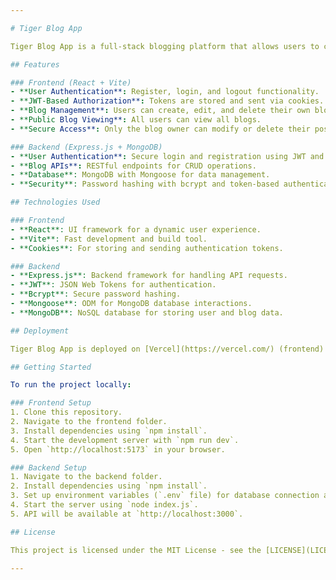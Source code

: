 ```yaml
---

# Tiger Blog App

Tiger Blog App is a full-stack blogging platform that allows users to create, edit, delete, and view blogs. The app features authentication and authorization to ensure users can only manage their own content. Built using modern web technologies for a seamless user experience.

## Features

### Frontend (React + Vite)
- **User Authentication**: Register, login, and logout functionality.
- **JWT-Based Authorization**: Tokens are stored and sent via cookies.
- **Blog Management**: Users can create, edit, and delete their own blogs.
- **Public Blog Viewing**: All users can view all blogs.
- **Secure Access**: Only the blog owner can modify or delete their posts.

### Backend (Express.js + MongoDB)
- **User Authentication**: Secure login and registration using JWT and bcrypt.
- **Blog APIs**: RESTful endpoints for CRUD operations.
- **Database**: MongoDB with Mongoose for data management.
- **Security**: Password hashing with bcrypt and token-based authentication with JWT.

## Technologies Used

### Frontend
- **React**: UI framework for a dynamic user experience.
- **Vite**: Fast development and build tool.
- **Cookies**: For storing and sending authentication tokens.

### Backend
- **Express.js**: Backend framework for handling API requests.
- **JWT**: JSON Web Tokens for authentication.
- **Bcrypt**: Secure password hashing.
- **Mongoose**: ODM for MongoDB database interactions.
- **MongoDB**: NoSQL database for storing user and blog data.

## Deployment

Tiger Blog App is deployed on [Vercel](https://vercel.com/) (frontend) and [Render](https://render.com/) a cloud-based platform for the backend. You can access the live version here: [Tiger Blog App](https://simple-blog-app-peach.vercel.app/)

## Getting Started

To run the project locally:

### Frontend Setup
1. Clone this repository.
2. Navigate to the frontend folder.
3. Install dependencies using `npm install`.
4. Start the development server with `npm run dev`.
5. Open `http://localhost:5173` in your browser.

### Backend Setup
1. Navigate to the backend folder.
2. Install dependencies using `npm install`.
3. Set up environment variables (`.env` file) for database connection and JWT secret.
4. Start the server using `node index.js`.
5. API will be available at `http://localhost:3000`.

## License

This project is licensed under the MIT License - see the [LICENSE](LICENSE) file for details.

---
```

